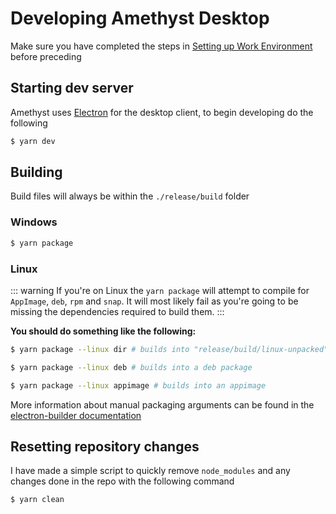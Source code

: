 # Developing Amethyst Desktop

Make sure you have completed the steps in [Setting up Work Environment](./setting_up_environment.md) before preceding

## Starting dev server

Amethyst uses [Electron](https://www.electronjs.org/) for the desktop client, to begin developing do the following

```sh
$ yarn dev
```

## Building 

Build files will always be within the `./release/build` folder

### Windows

```sh
$ yarn package
```

### Linux

::: warning
If you're on Linux the `yarn package` will attempt to compile for
`AppImage`, `deb`, `rpm` and `snap`. It will most likely fail as you're going to be missing the
dependencies required to build them.
:::


**You should do something like the following:**

```sh
$ yarn package --linux dir # builds into "release/build/linux-unpacked"
```

```sh
$ yarn package --linux deb # builds into a deb package
```

```sh
$ yarn package --linux appimage # builds into an appimage
```

More information about manual packaging arguments can be found in the [electron-builder documentation](https://www.electron.build/configuration/linux.html)

## Resetting repository changes

I have made a simple script to quickly remove `node_modules` and any changes done in the repo with the following command

```sh
$ yarn clean
```
